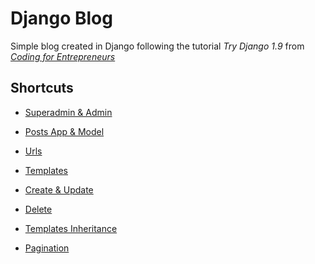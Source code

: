 # Django Blog
Simple blog created in Django
following the tutorial _Try Django 1.9_ from _[Coding for Entrepreneurs](https://www.codingforentrepreneurs.com/projects/try-django-19/)_


## Shortcuts

* [Superadmin & Admin](https://github.com/Michelee/djangoblog/commit/5335aff4a90f4be9df40504e6d5da9fa8f66ca7b)

* [Posts App & Model](https://github.com/Michelee/djangoblog/commit/bd38e19f41eb3f5afd52ef169741492449a22a89)

* [Urls](https://github.com/Michelee/djangoblog/commit/16864b917bf5a559f873db1d5f362c9e48b86bf0)

* [Templates](https://github.com/Michelee/djangoblog/commit/5f644111237d1a9ec6354d3a4dd7d1ac82f5e078)

* [Create & Update](https://github.com/Michelee/djangoblog/commit/4fb7ea5674b26730a77883d84b96b57d2049aaea)

* [Delete](https://github.com/Michelee/djangoblog/commit/599b9ac737277340252c97f9bbe9961ab5a04b14)

* [Templates Inheritance](https://github.com/Michelee/djangoblog/commit/0b2a0727e0b12f6965a619203562cb4109187042)

* [Pagination]()

